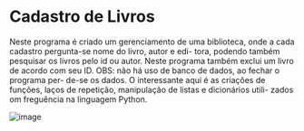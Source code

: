 # Cadastro de Livros
 Neste programa é criado um gerenciamento de uma biblioteca, 
 onde a cada cadastro pergunta-se nome do livro, autor e edi-
 tora, podendo também pesquisar os livros pelo id ou autor.
 Neste programa também exclui um livro de acordo com seu ID.
 OBS: não há uso de banco de dados, ao fechar o programa per-
 de-se os dados. O interessante aqui é as criações de funções,
 laços de repetição, manipulação de listas e dicionários utili-
 zados om freguência na linguagem Python.

 ![image](https://github.com/AiltonJunior1989/cadastroLivros/assets/56512056/beac3334-aad0-4b69-9fd6-2532ecd84781)

